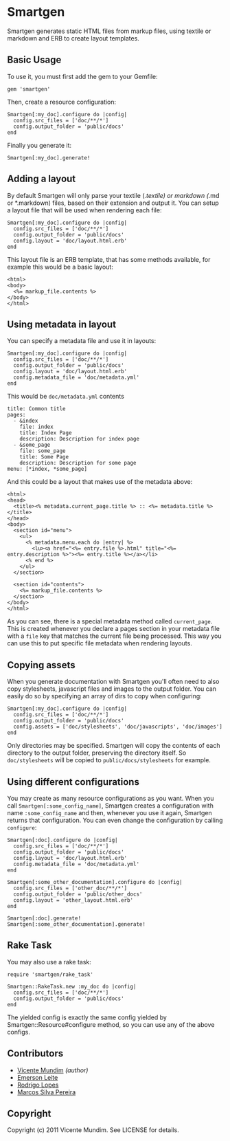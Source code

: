 Smartgen
========

Smartgen generates static HTML files from markup files, using textile or markdown and ERB to create layout templates.

## Basic Usage

To use it, you must first add the gem to your Gemfile:

    gem 'smartgen'

Then, create a resource configuration:

    Smartgen[:my_doc].configure do |config|
      config.src_files = ['doc/**/*']
      config.output_folder = 'public/docs'
    end

Finally you generate it:

    Smartgen[:my_doc].generate!

## Adding a layout

By default Smartgen will only parse your textile (*.textile) or markdown (*.md or *.markdown) files, based on their extension and output it. You can setup a layout file that will be used when rendering each file:

    Smartgen[:my_doc].configure do |config|
      config.src_files = ['doc/**/*']
      config.output_folder = 'public/docs'
      config.layout = 'doc/layout.html.erb'
    end

This layout file is an ERB template, that has some methods available, for example this would be a basic layout:

    <html>
    <body>
      <%= markup_file.contents %>
    </body>
    </html>

## Using metadata in layout

You can specify a metadata file and use it in layouts:

    Smartgen[:my_doc].configure do |config|
      config.src_files = ['doc/**/*']
      config.output_folder = 'public/docs'
      config.layout = 'doc/layout.html.erb'
      config.metadata_file = 'doc/metadata.yml'
    end

This would be `doc/metadata.yml` contents

    title: Common title
    pages:
      - &index
        file: index
        title: Index Page
        description: Description for index page
      - &some_page
        file: some_page
        title: Some Page
        description: Description for some page
    menu: [*index, *some_page]

And this could be a layout that makes use of the metadata above:

    <html>
    <head>
      <title><% metadata.current_page.title %> :: <%= metadata.title %></title>
    </head>
    <body>
      <section id="menu">
        <ul>
          <% metadata.menu.each do |entry| %>
            <lu><a href="<%= entry.file %>.html" title="<%= entry.description %>"><%= entry.title %></a></li>
          <% end %>
        </ul>
      </section>

      <section id="contents">
        <%= markup_file.contents %>
      </section>
    </body>
    </html>

As you can see, there is a special metadata method called `current_page`. This is created whenever you declare a pages section in your metadata file with a `file` key that matches the current file being processed. This way you can use this to put specific file metadata when rendering layouts.

## Copying assets

When you generate documentation with Smartgen you'll often need to also copy stylesheets, javascript files and images to the output folder. You can easily do so by specifying an array of dirs to copy when configuring:

    Smartgen[:my_doc].configure do |config|
      config.src_files = ['doc/**/*']
      config.output_folder = 'public/docs'
      config.assets = ['doc/stylesheets', 'doc/javascripts', 'doc/images']
    end

Only directories may be specified. Smartgen will copy the contents of each directory to the output folder, preserving the directory itself. So `doc/stylesheets` will be copied to `public/docs/stylesheets` for example.

## Using different configurations

You may create as many resource configurations as you want. When you call `Smartgen[:some_config_name]`, Smartgen creates a configuration with name `:some_config_name` and then, whenever you use it again, Smartgen returns that configuration. You can even change the configuration by calling `configure`:

    Smartgen[:doc].configure do |config|
      config.src_files = ['doc/**/*']
      config.output_folder = 'public/docs'
      config.layout = 'doc/layout.html.erb'
      config.metadata_file = 'doc/metadata.yml'
    end
    
    Smartgen[:some_other_documentation].configure do |config|
      config.src_files = ['other_doc/**/*']
      config.output_folder = 'public/other_docs'
      config.layout = 'other_layout.html.erb'
    end

    Smartgen[:doc].generate!
    Smartgen[:some_other_documentation].generate!

## Rake Task

You may also use a rake task:

    require 'smartgen/rake_task'
    
    Smartgen::RakeTask.new :my_doc do |config|
      config.src_files = ['doc/**/*']
      config.output_folder = 'public/docs'
    end

The yielded config is exactly the same config yielded by Smartgen::Resource#configure method, so you can use any of the above configs.

## Contributors

* [Vicente Mundim](http://github.com/vicentemundim) _(author)_
* [Emerson Leite](http://github.com/emerleite)
* [Rodrigo Lopes](http://github.com/rodvlopes)
* [Marcos Silva Pereira](http://github.com/marcospereira)

## Copyright

Copyright (c) 2011 Vicente Mundim. See LICENSE for details.
